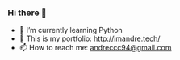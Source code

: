 ### Hi there 👋

- 🌱 I’m currently learning Python
- 👯 This is my portfolio: http://imandre.tech/
- 📫 How to reach me: andreccc94@gmail.com

